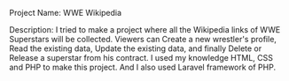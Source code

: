 Project Name: WWE Wikipedia


Description: I tried to make a project where all the Wikipedia links of WWE Superstars will be collected. Viewers can Create a new wrestler's profile, Read the existing data, Update the existing data, and finally Delete or Release a superstar from his contract. I used my knowledge HTML, CSS and PHP to make this project. And I also used Laravel framework of PHP.

